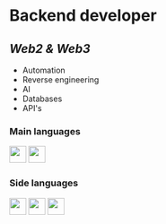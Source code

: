# **Backend developer**
## *Web2 & Web3*

- Automation
- Reverse engineering
- AI
- Databases
- API's

### **Main languages**

<div>
    <img height="30" src="https://www.pngkit.com/png/full/70-701749_this-free-icons-png-design-of-python-language.png" onclick="return false;"/>
    <img height="30" src="https://cdn.icon-icons.com/icons2/2699/PNG/512/golang_logo_icon_171073.png" onclick="return false;"/>
</div>

### **Side languages**

<div>
    <img height="30" src="https://cdn-icons-png.flaticon.com/512/5968/5968292.png" onclick="return false;"/>
    <img height="30" src="https://cdn-icons-png.flaticon.com/512/5968/5968282.png" onclick="return false;"/>
    <img height="30" src="https://cdn-icons-png.flaticon.com/512/6132/6132221.png" onclick="return false;"/>
</div>
